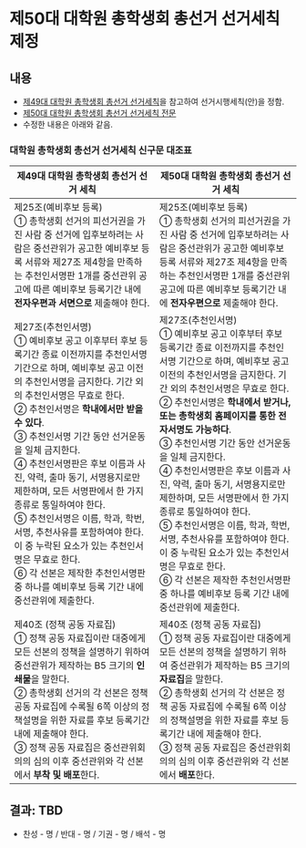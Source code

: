 제50대 대학원 총학생회 총선거 선거세칙 제정
===

## 내용

- [제49대 대학원 총학생회 총선거 선거세칙](https://github.com/kaistgsa/organization-bylaw/blob/main/제49대-KAIST-대학원-총학생회-총선거-선거세칙.md)을 참고하여 선거시행세칙(안)을 정함. 
- [제50대 대학원 총학생회 총선거 선거세칙 전문](제50대-대학원-총학생회-총선거-선거세칙.md)
- 수정한 내용은 아래와 같음.

### 대학원 총학생회 총선거 선거세칙 신구문 대조표

| 제49대 대학원 총학생회 총선거 선거 세칙 | 제50대 대학원 총학생회 총선거 선거 세칙 | 
|---|---| 
| 제25조(예비후보 등록)<br>① 총학생회 선거의 피선거권을 가진 사람 중 선거에 입후보하려는 사람은 중선관위가 공고한 예비후보 등록 서류와 제27조 제4항을 만족하는 추천인서명판 1개를 중선관위 공고에 따른 예비후보 등록기간 내에 **전자우편과 서면으로** 제출해야 한다. | 제25조(예비후보 등록)<br>① 총학생회 선거의 피선거권을 가진 사람 중 선거에 입후보하려는 사람은 중선관위가 공고한 예비후보 등록 서류와 제27조 제4항을 만족하는 추천인서명판 1개를 중선관위 공고에 따른 예비후보 등록기간 내에 **전자우편으로** 제출해야 한다. | 
| 제27조(추천인서명)<br>① 예비후보 공고 이후부터 후보 등록기간 종료 이전까지를 추천인서명 기간으로 하며, 예비후보 공고 이전의 추천인서명을 금지한다. 기간 외의 추천인서명은 무효로 한다.<br>② 추천인서명은 **학내에서만 받을 수 있다**.<br>③ 추천인서명 기간 동안 선거운동을 일체 금지한다.<br>④ 추천인서명판은 후보 이름과 사진, 약력, 출마 동기, 서명용지로만 제한하며, 모든 서명판에서 한 가지 종류로 통일하여야 한다.<br>⑤ 추천인서명은 이름, 학과, 학번, 서명, 추천사유를 포함하여야 한다. 이 중 누락된 요소가 있는 추천인서명은 무효로 한다.<br>⑥ 각 선본은 제작한 추천인서명판 중 하나를 예비후보 등록 기간 내에 중선관위에 제출한다.<br> | 제27조(추천인서명)<br>① 예비후보 공고 이후부터 후보 등록기간 종료 이전까지를 추천인서명 기간으로 하며, 예비후보 공고 이전의 추천인서명을 금지한다. 기간 외의 추천인서명은 무효로 한다.<br>② 추천인서명은 **학내에서 받거나, 또는 총학생회 홈페이지를 통한 전자서명도 가능하다**.<br>③ 추천인서명 기간 동안 선거운동을 일체 금지한다.<br>④ 추천인서명판은 후보 이름과 사진, 약력, 출마 동기, 서명용지로만 제한하며, 모든 서명판에서 한 가지 종류로 통일하여야 한다.<br>⑤ 추천인서명은 이름, 학과, 학번, 서명, 추천사유를 포함하여야 한다. 이 중 누락된 요소가 있는 추천인서명은 무효로 한다.<br>⑥ 각 선본은 제작한 추천인서명판 중 하나를 예비후보 등록 기간 내에 중선관위에 제출한다.<br> | 
| 제40조 (정책 공동 자료집)<br>① 정책 공동 자료집이란 대중에게 모든 선본의 정책을 설명하기 위하여 중선관위가 제작하는 B5 크기의 **인쇄물**을 말한다.<br>② 총학생회 선거의 각 선본은 정책 공동 자료집에 수록될 6쪽 이상의 정책설명을 위한 자료를 후보 등록기간 내에 제출해야 한다.<br>③ 정책 공동 자료집은 중선관위회의의 심의 이후 중선관위와 각 선본에서 **부착 및 배포**한다.<br> | 제40조 (정책 공동 자료집)<br>① 정책 공동 자료집이란 대중에게 모든 선본의 정책을 설명하기 위하여 중선관위가 제작하는 B5 크기의 **자료집**을 말한다.<br>② 총학생회 선거의 각 선본은 정책 공동 자료집에 수록될 6쪽 이상의 정책설명을 위한 자료를 후보 등록기간 내에 제출해야 한다.<br>③ 정책 공동 자료집은 중선관위회의의 심의 이후 중선관위와 각 선본에서 **배포**한다.<br> | 


## 결과: TBD
- 찬성 - 명 / 반대 - 명 / 기권 - 명 / 배석 - 명
